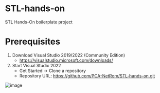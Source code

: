 # STL-hands-on
STL Hands-On boilerplate project

# Prerequisites
1. Download Visual Studio 2019/2022 (Community Edition)
    * https://visualstudio.microsoft.com/downloads/
2. Start Visual Studio 2022
    * Get Started -> Clone a repository
    * Repository URL: https://github.com/PCA-NetRom/STL-hands-on.git

![image](https://github.com/PCA-NetRom/STL-hands-on/assets/81954334/1178c981-a2ef-4972-be73-6b239894fdb8)
